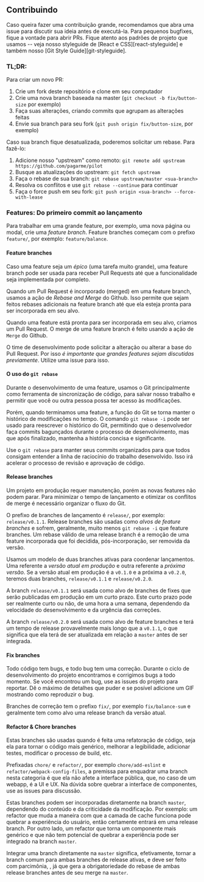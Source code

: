 ## Contribuindo

Caso queira fazer uma contribuição grande, recomendamos que abra uma
issue para discutir sua ideia antes de executá-la. Para pequenos bugfixes, fique a vontade para abrir PRs. Fique atento aos padrões de projeto que
usamos -- veja nosso styleguide de [React e CSS][react-styleguide] e
também nosso [Git Style Guide][git-styleguide].

### TL;DR:

Para criar um novo PR:

1. Crie um fork deste repositório e clone em seu computador
1. Crie uma nova branch baseada na master (`git checkout -b fix/button-size` por exemplo)
1. Faça suas alterações, criando commits que agrupam as alterações feitas
1. Envie sua branch para seu fork (`git push origin fix/button-size`, por exemplo)

Caso sua branch fique desatualizada, poderemos solicitar um rebase.
Para fazê-lo:

1. Adicione nosso "upstream" como remoto: `git remote add upstream https://github.com/pagarme/pilot`
1. Busque as atualizações do upstream: `git fetch upstream`
1. Faça o rebase de sua branch: `git rebase upstream/master <sua-branch>`
1. Resolva os conflitos e use `git rebase --continue` para continuar
1. Faça o force push em seu fork: `git push origin <sua-branch> --force-with-lease`

### Features: Do primeiro commit ao lançamento

Para trabalhar em uma grande feature, por exemplo, uma nova página
ou modal, crie uma *feature branch*. Feature branches começam com o prefixo
`feature/`, por exemplo: `feature/balance`.

#### Feature branches

Caso uma feature seja um _épico_ (uma tarefa muito grande), uma feature
branch pode ser usada para receber Pull Requests até que a funcionalidade
seja implementada por completo.

Quando um Pull Request é incorporado (merged) em uma feature branch,
usamos a ação de _Rebase and Merge_ do Github. Isso permite que sejam
feitos rebases adicionais na feature branch até que ela esteja pronta
para ser incorporada em seu alvo.

Quando uma feature está pronta para ser incorporada em seu alvo, criamos
um Pull Request. O merge de uma feature branch é feito usando a ação de
`Merge` do Github.

O time de desenvolvimento pode solicitar a alteração ou alterar a base do
Pull Request. Por isso _é importante que grandes features sejam discutidas
previamente_. Utilize uma issue para isso.

#### O uso do `git rebase`

Durante o desenvolvimento de uma feature, usamos o Git principalmente como
ferramenta de sincronização de código, para salvar nosso trabalho e permitir
que você ou outra pessoa possa ter acesso às modificações.

Porém, quando terminamos uma feature, a função do Git se torna manter o
histórico de modificações no tempo. O comando `git rebase -i` pode ser
usado para reescrever o histórico do Git, permitindo que o desenvolvedor
faça commits bagunçados durante o processo de desenvolvimento, mas que
após finalizado, mantenha a história concisa e significante.

Use o `git rebase` para manter seus commits organizados para que todos
consigam entender a linha de raciocínio do trabalho desenvolvido. Isso
irá acelerar o processo de revisão e aprovação de código.

#### Release branches

Um projeto em produção requer manutenção, porém as novas features não podem
parar. Para minimizar o tempo de lançamento e otimizar os conflitos de
merge é necessário organizar o fluxo do Git.

O prefixo de branches de lançamento é `release/`, por exemplo:
`release/v0.1.1`. Release branches são usadas como _alvos de feature
branches_ e sofrem, geralmente, muito menos `git rebase -i` que feature
branches. Um rebase válido de uma release branch é a remoção de uma
feature incorporada que foi decidida, pós-incorporação, ser removida da
versão.

Usamos um modelo de duas branches ativas para coordenar lançamentos. Uma
referente a _versão atual em produção_ e outra referente a _próxima versão_.
Se a versão atual em produção é a `v0.1.0` e a próxima a `v0.2.0`, teremos
duas branches, `release/v0.1.1` e `release/v0.2.0`.

A branch `release/v0.1.1` será usada como alvo de branches de fixes que
serão publicadas em produção em um curto prazo. Este curto prazo pode ser
realmente curto ou não, de uma hora a uma semana, dependendo da velocidade
do desenvolvimento e da urgência das correções.

A branch `release/v0.2.0` será usada como alvo de feature branches e
terá um tempo de release provavelmente mais longo que a `v0.1.1`, o que
significa que ela terá de ser atualizada em relação a `master` antes de
ser integrada.

#### Fix branches

Todo código tem bugs, e todo bug tem uma correção. Durante o ciclo de
desenvolvimento do projeto encontramos e corrigimos bugs a todo momento.
Se você encontrou um bug, use as issues do projeto para reportar. Dê o máximo
de detalhes que puder e se posível adicione um GIF mostrando como reproduzir o bug.

Branches de correção tem o prefixo `fix/`, por exemplo `fix/balance-sum`
e geralmente tem como alvo uma release branch da versão atual.

#### Refactor & Chore branches

Estas branches são usadas quando é feita uma refatoração de código,
seja ela para tornar o código mais genérico, melhorar a legibilidade,
adicionar testes, modificar o processo de build, etc.

Prefixadas `chore/` e `refactor/`, por exemplo `chore/add-eslint` e
`refactor/webpack-config-files`, a premissa para enquadrar uma branch
nesta categoria é que ela não afete a interface pública, que, no caso de
um webapp, é a UI e UX. Na dúvida sobre quebrar a interface de componentes,
use as issues para discussão.

Estas branches podem ser incorporadas diretamente na branch `master`,
dependendo do conteúdo e da criticidade da modificação. Por exemplo: um
refactor que muda a maneira com que a camada de cache funciona pode quebrar
a experiência do usuário, então certamente entrará em uma release branch.
Por outro lado, um refactor que torna um componente mais genérico e que não
tem potencial de quebrar a experiência pode ser integrado na branch `master`.

Integrar uma branch diretamente na `master` significa, efetivamente,
tornar a branch comum para ambas branches de release ativas, e deve ser feito com
parcimônia, , já que gera a obrigatoriedade do rebase de ambas release branches
antes de seu merge na `master`.